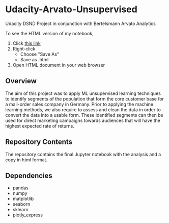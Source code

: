 # Udacity-Arvato-Unsupervised
Udacity DSND Project in conjunction with Bertelsmann Arvato Analytics

To see the HTML version of my notebook,

1. Click [this link](https://raw.githubusercontent.com/pdeguzman96/UnsupervisedLearning_MarketSegmentation/master/Identify_Customer_Segments.html)
2. Right-click
    - Choose "Save As"
    - Save as .html
3. Open HTML document in your web browser

## Overview
The aim of this project was to apply ML unsupervised learning techniques to identify segments of the population that form the core customer base for a mail-order sales company in Germany. Prior to applying the machine learning methods, we also require to assess and clean the data in order to convert the data into a usable form. These identified segments can then be used for direct marketing campaigns towards audiences that will have the highest expected rate of returns. 

## Repository Contents
The repository contains the final Jupyter notebook with the analysis and a copy in html format.

## Dependencies

   - pandas
   - numpy
   - matplotlib
   - seaborn
   - sklearn
   - plotly_express